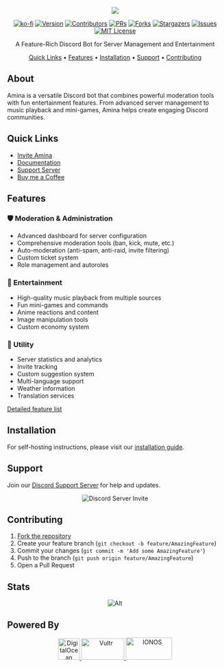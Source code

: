 <div align="center">
  <img src="https://capsule-render.vercel.app/api?type=waving&color=gradient&height=150&section=header&text=Amina&fontSize=80&fontAlignY=35&animation=twinkling&fontColor=gradient" />

[![ko-fi](https://ko-fi.com/img/githubbutton_sm.svg)](https://ko-fi.com/vikshan)
[![Version][version-shield]](version-url) [![Contributors][contributors-shield]][contributors-url]
[![PRs][pr-shield]][pr-url] [![Forks][forks-shield]][forks-url]
[![Stargazers][stars-shield]][stars-url] [![Issues][issues-shield]][issues-url]
[![MIT License][license-shield]][license-url]

  <p>A Feature-Rich Discord Bot for Server Management and Entertainment</p>

[Quick Links](#quick-links) • [Features](#features) • [Installation](#installation) •
[Support](#support) • [Contributing](#contributing)

</div>

## About

Amina is a versatile Discord bot that combines powerful moderation tools with fun entertainment
features. From advanced server management to music playback and mini-games, Amina helps create
engaging Discord communities.

## Quick Links

- [Invite Amina](https://discord.com/api/oauth2/authorize?client_id=1035629678632915055&scope=bot+applications.commands&permissions=1374891928950)
- [Documentation](https://docs.vikshan.tech)
- [Support Server](https://discord.gg/uMgS9evnmv)
- [Buy me a Coffee](https://ko-fi.com/vikshan)

## Features

### 🛡️ Moderation & Administration

- Advanced dashboard for server configuration
- Comprehensive moderation tools (ban, kick, mute, etc.)
- Auto-moderation (anti-spam, anti-raid, invite filtering)
- Custom ticket system
- Role management and autoroles

### 🎵 Entertainment

- High-quality music playback from multiple sources
- Fun mini-games and commands
- Anime reactions and content
- Image manipulation tools
- Custom economy system

### 🤖 Utility

- Server statistics and analytics
- Invite tracking
- Custom suggestion system
- Multi-language support
- Weather information
- Translation services

[Detailed feature list](https://docs.vikshan.tech/commands/commands/)

## Installation

For self-hosting instructions, please visit our
[installation guide](https://docs.vikshan.tech/installation/installation).

## Support

Join our [Discord Support Server](https://discord.gg/uMgS9evnmv) for help and updates.

<div align="center">
  <img src="https://invidget.switchblade.xyz/uMgS9evnmv" alt="Discord Server Invite">
</div>

## Contributing

1. [Fork the repository](https://github.com/iamvikshan/amina/fork)
2. Create your feature branch (`git checkout -b feature/AmazingFeature`)
3. Commit your changes (`git commit -m 'Add some AmazingFeature'`)
4. Push to the branch (`git push origin feature/AmazingFeature`)
5. Open a Pull Request

## Stats

<div align="center">

![Alt](https://repobeats.axiom.co/api/embed/33971866cc9f23ecadf447d38dbb129311693c2b.svg "Repobeats analytics image")

</div>

## Powered By

<p align="center">
  <a href="https://www.digitalocean.com/?refcode=c5587212fe39&utm_campaign=Referral_Invite&utm_medium=Referral_Program&utm_source=badge">
    <img src="https://web-platforms.sfo2.cdn.digitaloceanspaces.com/WWW/Badge%201.svg" alt="DigitalOcean" height="50">
  </a>
  <a href="https://go.vikshan.tech/vultr">
    <img src="https://www.vultr.com/media/logo_ondark.svg" alt="Vultr" height="50" width="100">
  </a>
  <a href="https://partnernetwork.ionos.com/partner/vikshan?origin=PartnerBadge">
    <img src="https://images-2.partnerportal.ionos.com/items/0461b6bb-dabe-40bb-8d94-feb41be45e49/profiles/b6282cd9-10f6-4260-90dd-0bc4584f9c33/badges/normal_blue_eco" alt="IONOS" height="52" width="108">
  </a>
</p>

[version-shield]: https://img.shields.io/github/package-json/v/iamvikshan/amina?style=for-the-badge
[version-url]: https://github.com/iamvikshan/amina
[pr-shield]: https://img.shields.io/github/issues-pr/iamvikshan/amina?style=for-the-badge
[pr-url]: https://github.com/iamvikshan/amina/pulls
[contributors-shield]:
  https://img.shields.io/github/contributors/iamvikshan/amina.svg?style=for-the-badge
[contributors-url]: https://github.com/iamvikshan/amina/graphs/contributors
[forks-shield]: https://img.shields.io/github/forks/iamvikshan/amina.svg?style=for-the-badge
[forks-url]: https://github.com/iamvikshan/amina/network/members
[stars-shield]: https://img.shields.io/github/stars/iamvikshan/amina.svg?style=for-the-badge
[stars-url]: https://github.com/iamvikshan/amina/stargazers
[issues-shield]: https://img.shields.io/github/issues/iamvikshan/amina.svg?style=for-the-badge
[issues-url]: https://github.com/iamvikshan/amina/issues
[license-shield]: https://img.shields.io/github/license/iamvikshan/amina.svg?style=for-the-badge
[license-url]: https://github.com/iamvikshan/amina/blob/master/LICENSE